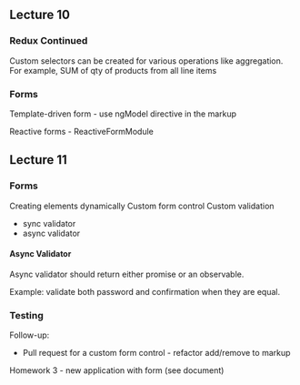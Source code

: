## Lecture 10

### Redux Continued

Custom selectors can be created for various operations like aggregation. For example, SUM of qty of products from all line items


### Forms

Template-driven form - use ngModel directive in the markup

Reactive forms - ReactiveFormModule


## Lecture 11

### Forms

Creating elements dynamically
Custom form control
Custom validation
- sync validator
- async validator

#### Async Validator

Async validator should return either promise or an observable.

Example: validate both password and confirmation when they are equal.


### Testing



Follow-up:
- Pull request for a custom form control - refactor add/remove to markup

Homework 3 - new application with form (see document)
